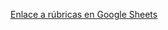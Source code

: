 [Enlace a rúbricas en Google Sheets](https://docs.google.com/spreadsheets/d/1X7J4m9RzsjP9-TYWwkvAcgw8ME95iNBZGM9IMry5VGA/edit?usp=sharing)
